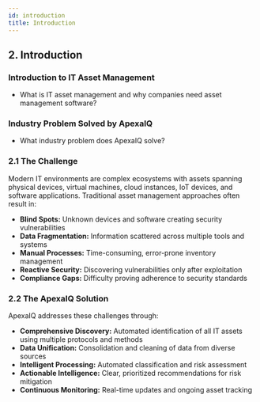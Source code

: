 ```yaml
---
id: introduction
title: Introduction
---
```


## 2. Introduction

### Introduction to IT Asset Management

- What is IT asset management and why companies need asset management software?

### Industry Problem Solved by ApexaIQ

- What industry problem does ApexaIQ solve?

### 2.1 The Challenge

Modern IT environments are complex ecosystems with assets spanning physical devices, virtual machines, cloud instances, IoT devices, and software applications. Traditional asset management approaches often result in:

- **Blind Spots:** Unknown devices and software creating security vulnerabilities
- **Data Fragmentation:** Information scattered across multiple tools and systems
- **Manual Processes:** Time-consuming, error-prone inventory management
- **Reactive Security:** Discovering vulnerabilities only after exploitation
- **Compliance Gaps:** Difficulty proving adherence to security standards

### 2.2 The ApexaIQ Solution

ApexaIQ addresses these challenges through:

- **Comprehensive Discovery:** Automated identification of all IT assets using multiple protocols and methods
- **Data Unification:** Consolidation and cleaning of data from diverse sources
- **Intelligent Processing:** Automated classification and risk assessment
- **Actionable Intelligence:** Clear, prioritized recommendations for risk mitigation
- **Continuous Monitoring:** Real-time updates and ongoing asset tracking
<!-- -->
